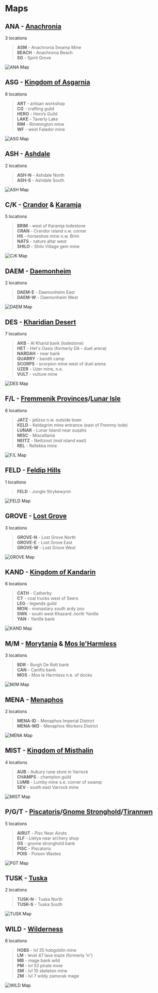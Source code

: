 # Maps


## **ANA** - [Anachronia](<https://runescape.wiki/w/Anachronia>)
3 locations
>**ASM** - Anachronia Swamp Mine  
 **BEACH** - Anachronia Beach  
 **SG** - Spirit Grove  

![ANA Map](<images/ana.png>)


## **ASG** - [Kingdom of Asgarnia](<https://runescape.wiki/w/Asgarnia>)
6 locations
> **ART** - artisan workshop  
 **CG** - crafting guild  
 **HERO** - Hero’s Guild  
 **LAKE** - Taverly Lake  
 **RIM** - Rimmington mine  
 **WF** - west Falador mine  

![ASG Map](<images/asg.png>)


## **ASH** - [Ashdale](<https://runescape.wiki/w/Ashdale>)
2 locations
> **ASH-N** - Ashdale North  
 **ASH-S** - Ashdale South  

![ASH Map](<images/ash.png>)


## **C/K** - [Crandor](<https://runescape.wiki/w/Crandor>) & [Karamja](<https://runescape.wiki/w/Karamja>)
5 locations
> **BRIM** - west of Karamja lodestone  
 **CRAN** - Crandor island s.w. corner  
 **HS** - horseshoe mine n.w. Brim  
 **NATS** - nature altar west  
 **SHILO** - Shilo Village gem mine  

![C/K Map](<images/ck.png>)


## **DAEM** - [Daemonheim](<https://runescape.wiki/w/Daemonheim>)
2 locations
> **DAEM-E** - Daemonheim East  
 **DAEM-W** - Daemonheim West  

![DAEM Map](<images/daem.png>)


## **DES** - [Kharidian Desert](<https://runescape.wiki/w/Kharidian_Desert>)
7 locations
> **AKB** - Al Kharid bank (lodestone)  
 **HET** - Het's Oasis (formerly DA - duel arena)  
 **NARDAH** - near bank  
 **QUARRY** - bandit camp  
 **SCORPS** - scorpion mine west of duel arena  
 **UZER** - Uzer mine, n.e.  
 **VULT** - vulture mine  

![DES Map](<images/des.png>)


## **F/L** - [Fremmenik Provinces](<https://runescape.wiki/w/Fremennik_Province>)/[Lunar Isle](<https://runescape.wiki/w/Lunar_Isle>)
6 locations
> **JATZ** - jatizso n.w. outside town  
 **KELD** - Keldagrim mine entrance (east of Fremmy lode)  
 **LUNAR** - Lunar Island near suqahs  
 **MISC** - Miscellania  
 **NEITZ** - Neitiznot (mid island east)  
 **REL** - Rellekka mine  

![F/L Map](<images/fl.png>)


## **FELD** - [Feldip Hills](<https://runescape.wiki/w/Feldip_Hills>)
1 locations
> **FELD** - Jungle Strykewyrm  

![FELD Map](<images/feld.png>)


## **GROVE** - [Lost Grove](<https://runescape.wiki/w/Lost_Grove>)
3 locations
> **GROVE-N** - Lost Grove North  
 **GROVE-E** - Lost Grove East  
 **GROVE-W** - Lost Grove West  

![GROVE Map](<images/grove.png>)


## **KAND** - [Kingdom of Kandarin](<https://runescape.wiki/w/Kandarin>)
6 locations
> **CATH** - Catherby  
 **CT** - coal trucks west of Seers  
 **LEG** - legends guild  
 **MON** - monastary south ardy zoo  
 **SWK** - south west Khazard..north Yanille  
 **YAN** - Yanille bank  

![KAND Map](<images/kand.png>)


## **M/M** - [Morytania](<https://runescape.wiki/w/Morytania>) & [Mos le'Harmless](<https://runescape.wiki/w/Mos_Le%27Harmless>)
3 locations
> **BDR** - Burgh De Rott bank  
 **CAN** - Canifis bank  
 **MOS** - Mos le Harmless n.e. of docks  

![M/M Map](<images/mm.png>)


## **MENA** - [Menaphos](<https://runescape.wiki/w/Menaphos>)
2 locations
> **MENA-ID** - Menaphos Imperial District  
 **MENA-WD** - Menaphos Workers District  

![MENA Map](<images/mena.png>)


## **MIST** - [Kingdom of Misthalin](<https://runescape.wiki/w/Misthalin>)
4 locations
> **AUB** - Aubury rune store in Varrock  
 **CHAMPS** - champion guild  
 **LUMB** - Lumby mine s.e. corner of swamp  
 **SEV** - south east Varrock mine  

![MIST Map](<images/mist.png>)


## **P/G/T** - [Piscatoris](<https://runescape.wiki/w/Piscatoris_south_mine>)/[Gnome Stronghold](<https://runescape.wiki/w/Tree_Gnome_Stronghold>)/[Tirannwn](<https://runescape.wiki/w/Tirannwn>)
5 locations
> **AIRUT** - Pisc Near Airuts  
 **ELF** - Lletya near archery shop  
 **GS** - gnome stronghold bank  
 **PISC** - Piscatoris  
 **POIS** - Poison Wastes  

![PGT Map](<images/pgt.png>)


## **TUSK** - [Tuska](<https://runescape.wiki/w/Tuska>)
2 locations
> **TUSK-N** - Tuska North  
 **TUSK-S** - Tuska South  

![TUSK Map](<images/tusk.png>)


## **WILD** - [Wilderness](<https://runescape.wiki/w/Wilderness>)
6 locations
> **HOBS** - lvl 35 hobgoblin mine  
 **LM** - level 47 lava maze (formerly ‘rr’)  
 **MB** - mage bank wild  
 **PM** - lvl 53 pirate mine  
 **SM** - lvl 10 skeleton mine  
 **ZM** - lvl 7 wildy zamorak mage  

![WILD Map](<images/wild.png>)

